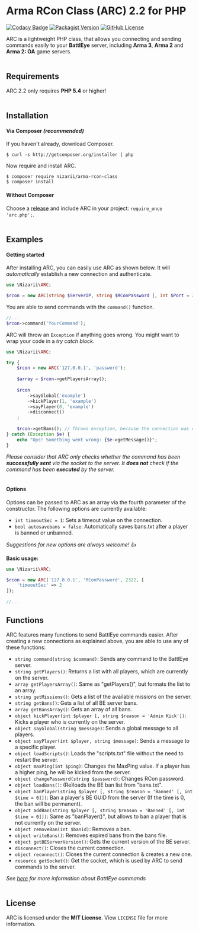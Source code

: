 # Arma RCon Class (ARC) 2.2 for PHP 
[![Codacy Badge](https://api.codacy.com/project/badge/Grade/f42d50a9693b4febb34fab3f68315365)](https://www.codacy.com/app/nizari/arma-rcon-class-php?utm_source=github.com&amp;utm_medium=referral&amp;utm_content=Nizarii/arma-rcon-class-php&amp;utm_campaign=Badge_Grade)
[![Packagist Version](https://img.shields.io/packagist/v/nizarii/arma-rcon-class.svg)](https://packagist.org/packages/nizarii/arma-rcon-class)
[![GitHub License](https://img.shields.io/github/license/nizarii/arma-rcon-class-php.svg)](https://github.com/Nizarii/arma-rcon-class-php/)

ARC is a lightweight PHP class, that allows you connecting and sending commands easily to your **BattlEye** server, including **Arma 3**, **Arma 2** and **Arma 2: OA** game servers.
<br>
<br>
## Requirements
ARC 2.2 only requires **PHP 5.4** or higher!
<br>
<br>
## Installation 
#### Via Composer *(recommended)*
If you haven't already, download Composer.
```shell
$ curl -s http://getcomposer.org/installer | php
```
Now require and install ARC.
```shell
$ composer require nizarii/arma-rcon-class
$ composer install
```

#### Without Composer
Choose a [release](https://github.com/Nizarii/arma-rcon-class-php/releases) and include ARC in your project: `require_once 'arc.php';`.
<br>
<br>
## Examples
#### Getting started
After installing ARC, you can easily use ARC as shown below. It will *automatically* establish a new connection and authenticate.
```php
use \Nizarii\ARC;

$rcon = new ARC(string $ServerIP, string $RConPassword [, int $Port = 2302 [, array $Options = array()]]);
```
You are able to send commands with the `command()` function.
```php
//...
$rcon->command('YourCommand');
```
ARC will throw an `Exception` if anything goes wrong. You might want to wrap your code in a *try catch block*.
```php
use \Nizarii\ARC;

try {
    $rcon = new ARC('127.0.0.1', 'password');
       
    $array = $rcon->getPlayersArray();
    
    $rcon
        ->sayGlobal('example')
        ->kickPlayer(1, 'example')
        ->sayPlayer(0, 'example')
        ->disconnect()
    ;
    
    $rcon->getBans(); // Throws exception, because the connection was closed
} catch (Exception $e) {
    echo "Ups! Something went wrong: {$e->getMessage()}";
}
```
*Please consider that ARC only checks whether the command has been <b>successfully sent</b> via the socket to the server. It <b>does not</b> check if the command has been <b>executed</b> by the server.*
<br><br>
#### Options
Options can be passed to ARC as an array via the fourth parameter of the constructor. The following options are currently available:
* `int timeoutSec = 1`: Sets a timeout value on the connection.
* `bool autosavebans = false`: Automatically saves bans.txt after a player is banned or unbanned.

*Suggestions for new options are always welcome!* :+1: <br>

**Basic usage:**
```php
use \Nizarii\ARC;

$rcon = new ARC('127.0.0.1', 'RConPassword', 2322, [
    'timeoutSec' => 2
]);
    
//...
```
## Functions
ARC features many functions to send BattlEye commands easier. After creating a new connections as explained above, you are able to use any of these functions:
* `string command(string $command)`:  Sends any command to the BattlEye server.
* `string getPlayers()`:  Returns a list with all players, which are currently on the server.
* `array getPlayersArray()`: Same as "getPlayers()", but formats the list to an array.
* `string getMissions()`:  Gets a list of the available missions on the server.
* `string getBans()`:  Gets a list of all BE server bans.
* `array getBansArray()`:  Gets an array of all bans.
* `object kickPlayer(int $player [, string $reason = 'Admin Kick'])`:  Kicks a player who is currently on the server.
* `object sayGlobal(string $message)`:  Sends a global message to all players.
* `object sayPlayer(int $player, string $message)`:  Sends a message to a specific player.
* `object loadScripts()`:  Loads the "scripts.txt" file without the need to restart the server.
* `object maxPing(int $ping)`:  Changes the MaxPing value. If a player has a higher ping, he will be kicked from the server.
* `object changePassword(string $password)`:  Changes RCon password.
* `object loadBans()`:  (Re)loads the BE ban list from "bans.txt".
* `object banPlayer(string $player [, string $reason = 'Banned' [, int $time = 0]])`:  Ban a player's BE GUID from the server (If the time is 0, the ban will be permanent).
* `object addBan(string $player [, string $reason = 'Banned' [, int $time = 0]])`:  Same as "banPlayer()", but allows to ban a player that is not currently on the server.
* `object removeBan(int $banid)`:  Removes a ban.
* `object writeBans()`:  Removes expired bans from the bans file.
* `object getBEServerVersion()`: Gets the current version of the BE server.
* `disconnect()`: Closes the current connection.
* `object reconnect()`: Closes the current connection & creates a new one.
* `resource getSocket()`: Get the socket, which is used by ARC to send commands to the server.

*See [here](https://community.bistudio.com/wiki/BattlEye#RCon_commands "BattlEye Wiki") for more information about BattlEye commands*
<br>
<br>
## License

ARC is licensed under the **MIT License**. View `LICENSE` file for more information.
